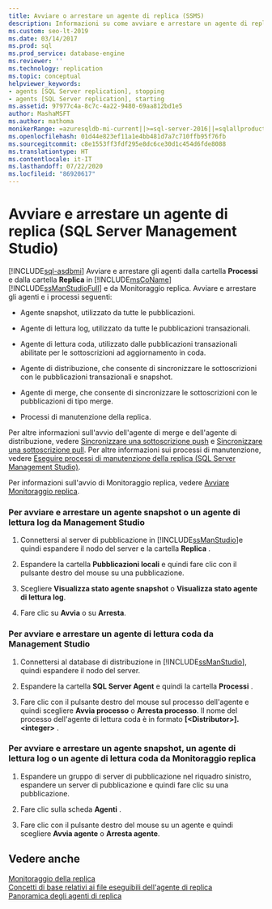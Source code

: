 ```yaml
---
title: Avviare o arrestare un agente di replica (SSMS)
description: Informazioni su come avviare e arrestare un agente di replica in SQL Server Management Studio e Replication Monitor.
ms.custom: seo-lt-2019
ms.date: 03/14/2017
ms.prod: sql
ms.prod_service: database-engine
ms.reviewer: ''
ms.technology: replication
ms.topic: conceptual
helpviewer_keywords:
- agents [SQL Server replication], stopping
- agents [SQL Server replication], starting
ms.assetid: 97977c4a-8c7c-4a22-9480-69aa812bd1e5
author: MashaMSFT
ms.author: mathoma
monikerRange: =azuresqldb-mi-current||>=sql-server-2016||=sqlallproducts-allversions
ms.openlocfilehash: 01d44e823ef11a1e4bb481d7a7c710ffb95f76fb
ms.sourcegitcommit: c8e1553ff3fdf295e8dc6ce30d1c454d6fde8088
ms.translationtype: HT
ms.contentlocale: it-IT
ms.lasthandoff: 07/22/2020
ms.locfileid: "86920617"
---
```

# <a name="start-and-stop-a-replication-agent-sql-server-management-studio"></a>Avviare e arrestare un agente di replica (SQL Server Management Studio)
[!INCLUDE[sql-asdbmi](../../../includes/applies-to-version/sql-asdbmi.md)]
  Avviare e arrestare gli agenti dalla cartella **Processi** e dalla cartella **Replica** in [!INCLUDE[msCoName](../../../includes/msconame-md.md)] [!INCLUDE[ssManStudioFull](../../../includes/ssmanstudiofull-md.md)] e da Monitoraggio replica. Avviare e arrestare gli agenti e i processi seguenti:  
  
-   Agente snapshot, utilizzato da tutte le pubblicazioni.  
  
-   Agente di lettura log, utilizzato da tutte le pubblicazioni transazionali.  
  
-   Agente di lettura coda, utilizzato dalle pubblicazioni transazionali abilitate per le sottoscrizioni ad aggiornamento in coda.  
  
-   Agente di distribuzione, che consente di sincronizzare le sottoscrizioni con le pubblicazioni transazionali e snapshot.  
  
-   Agente di merge, che consente di sincronizzare le sottoscrizioni con le pubblicazioni di tipo merge.  
  
-   Processi di manutenzione della replica.  
  
 Per altre informazioni sull'avvio dell'agente di merge e dell'agente di distribuzione, vedere [Sincronizzare una sottoscrizione push](../../../relational-databases/replication/synchronize-a-push-subscription.md) e [Sincronizzare una sottoscrizione pull](../../../relational-databases/replication/synchronize-a-pull-subscription.md). Per altre informazioni sui processi di manutenzione, vedere [Eseguire processi di manutenzione della replica &#40;SQL Server Management Studio&#41;](../../../relational-databases/replication/administration/run-replication-maintenance-jobs-sql-server-management-studio.md).  
  
 Per informazioni sull'avvio di Monitoraggio replica, vedere [Avviare Monitoraggio replica](../../../relational-databases/replication/monitor/start-the-replication-monitor.md).  
  
### <a name="to-start-and-stop-a-snapshot-agent-or-log-reader-agent-from-management-studio"></a>Per avviare e arrestare un agente snapshot o un agente di lettura log da Management Studio  
  
1.  Connettersi al server di pubblicazione in [!INCLUDE[ssManStudio](../../../includes/ssmanstudio-md.md)]e quindi espandere il nodo del server e la cartella **Replica** .  
  
2.  Espandere la cartella **Pubblicazioni locali** e quindi fare clic con il pulsante destro del mouse su una pubblicazione.  
  
3.  Scegliere **Visualizza stato agente snapshot** o **Visualizza stato agente di lettura log**.  
  
4.  Fare clic su **Avvia** o su **Arresta**.  
  
### <a name="to-start-and-stop-a-queue-reader-agent-from-management-studio"></a>Per avviare e arrestare un agente di lettura coda da Management Studio  
  
1.  Connettersi al database di distribuzione in [!INCLUDE[ssManStudio](../../../includes/ssmanstudio-md.md)], quindi espandere il nodo del server.  
  
2.  Espandere la cartella **SQL Server Agent** e quindi la cartella **Processi** .  
  
3.  Fare clic con il pulsante destro del mouse sul processo dell'agente e quindi scegliere **Avvia processo** o **Arresta processo**. Il nome del processo dell'agente di lettura coda è in formato **[\<Distributor>].\<integer>** .  
  
### <a name="to-start-and-stop-a-snapshot-agent-log-reader-agent-or-queue-reader-agent-from-replication-monitor"></a>Per avviare e arrestare un agente snapshot, un agente di lettura log o un agente di lettura coda da Monitoraggio replica  
  
1.  Espandere un gruppo di server di pubblicazione nel riquadro sinistro, espandere un server di pubblicazione e quindi fare clic su una pubblicazione.  
  
2.  Fare clic sulla scheda **Agenti** .  
  
3.  Fare clic con il pulsante destro del mouse su un agente e quindi scegliere **Avvia agente** o **Arresta agente**.  
  
## <a name="see-also"></a>Vedere anche  
 [Monitoraggio della replica](../../../relational-databases/replication/monitor/monitoring-replication.md)   
 [Concetti di base relativi ai file eseguibili dell'agente di replica](../../../relational-databases/replication/concepts/replication-agent-executables-concepts.md)   
 [Panoramica degli agenti di replica](../../../relational-databases/replication/agents/replication-agents-overview.md)  
  
  
